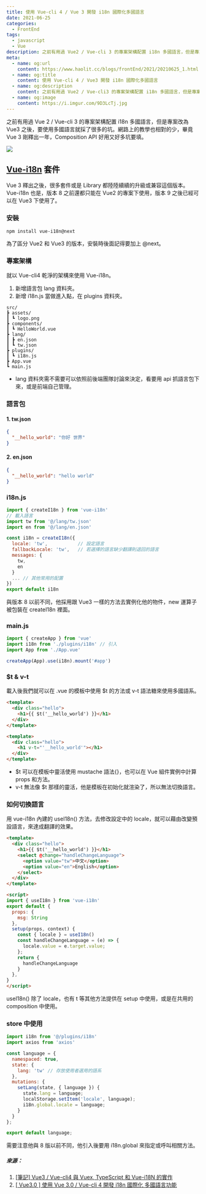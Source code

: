 ```yaml
---
title: 使用 Vue-cli 4 / Vue 3 開發 i18n 國際化多國語言
date: 2021-06-25
categories:
  - FrontEnd
tags:
  - javascript
  - Vue
description: 之前有用過 Vue2 / Vue-cli 3 的專案架構配置 i18n 多國語言，但是專案改為 Vue3 之後，要使用多國語言就採了很多的坑。網路上的教學也相對的少，畢竟 Vue3 剛釋出一年，Composition API 好用又好多坑要填。
meta:
  - name: og:url
    content: https://www.haolit.cc/blogs/frontEnd/2021/20210625_1.html
  - name: og:title
    content: 使用 Vue-cli 4 / Vue3 開發 i18n 國際化多國語言
  - name: og:description
    content: 之前有用過 Vue2 / Vue-cli3 的專案架構配置 i18n 多國語言，但是專案改為 Vue3 之後，要使用多國語言就採了很多的坑。網路上的教學也相對的少，畢竟 Vue3 剛釋出一年，Composition API 好用又好多坑要填。
  - name: og:image
    content: https://i.imgur.com/9D3LcTj.jpg
---
```


之前有用過 Vue 2 / Vue-cli 3 的專案架構配置 i18n 多國語言，但是專案改為 Vue3 之後，要使用多國語言就採了很多的坑。網路上的教學也相對的少，畢竟 Vue 3 剛釋出一年，Composition API 好用又好多坑要填。

<!-- more -->

![](https://i.imgur.com/9D3LcTj.jpg)

## [Vue-i18n](https://github.com/intlify/vue-i18n-next) 套件

Vue 3 釋出之後，很多套件或是 Library 都陸陸續續的升級或兼容這個版本。Vue-i18n 也是，版本 8 之前還都只能在 Vue2 的專案下使用，版本 9 之後已經可以在 Vue3 下使用了。

### 安裝

```
npm install vue-i18n@next
```

為了區分 Vue2 和 Vue3 的版本，安裝時後面記得要加上 @next。


### 專案架構

就以 Vue-cli4 乾淨的架構來使用 Vue-i18n。

1. 新增語言包 lang 資料夾。
2. 新增 i18n.js 當做進入點，在 plugins 資料夾。

```
src/
┣ assets/
┃ ┗ logo.png
┣ components/
┃ ┗ HelloWorld.vue
┣ lang/
┃ ┣ en.json
┃ ┗ tw.json
┣ plugins/
┃ ┗ i18n.js
┣ App.vue
┗ main.js
```

* lang 資料夾需不需要可以依照前後端團隊討論來決定，看要用 api 抓語言包下來，或是前端自己管理。

### 語言包

#### 1. tw.json

```json
{
  "__hello_world": "你好 世界"
}
```
#### 2. en.json

```json
{
  "__hello_world": "hello world"
}
```

### i18n.js

```javascript
import { createI18n } from 'vue-i18n'
// 載入語言
import tw from '@/lang/tw.json'
import en from '@/lang/en.json'

const i18n = createI18n({
  locale: 'tw',           // 設定語言
  fallbackLocale: 'tw',   // 若選擇的語言缺少翻譯則退回的語言
  messages: {
    tw,
    en
  }
  ... // 其他常用的配置
})
export default i18n

```

與版本 8 以前不同，他採用跟 Vue3 一樣的方法去實例化他的物件，new 運算子被包裝在 createI18n 裡面。

### main.js

```javascript
import { createApp } from 'vue'
import i18n from './plugins/i18n' // 引入
import App from './App.vue'

createApp(App).use(i18n).mount('#app')

```

### $t & v-t

載入後我們就可以在 .vue 的模板中使用 $t 的方法或 v-t 語法糖來使用多國語系。


``` html
<template>
  <div class="hello">
    <h1>{{ $t('__hello_world') }}</h1>
  </div>
</template>
```

``` html
<template>
  <div class="hello">
    <h1 v-t="'__hello_world'"></h1>
  </div>
</template>
```

* $t 可以在模板中靈活使用 mustache 語法{}，也可以在 Vue 組件實例中計算 props 和方法。
* v-t 無法像 $t 那樣的靈活，他是模板在初始化就渲染了，所以無法切換語言。


### 如何切換語言

用 vue-i18n 內建的 useI18n() 方法，去修改設定中的 locale，就可以藉由改變預設語言，來達成翻譯的效果。

``` html
<template>
  <div class="hello">
    <h1>{{ $t('__hello_world') }}</h1>
    <select @change="handleChangeLanguage">
      <option value="tw">中文</option>
      <option value="en">English</option>
    </select>
  </div>
</template>

<script>
import { useI18n } from 'vue-i18n'
export default {
  props: {
    msg: String
  },
  setup(props, context) {
    const { locale } = useI18n()
    const handleChangeLanguage = (e) => {
      locale.value = e.target.value;
    };
    return {
      handleChangeLanguage
    }
  },
}
</script>

```
useI18n() 除了 locale，也有 t 等其他方法提供在 setup 中使用，或是在共用的 composition 中使用。

### store 中使用

```javascript
import i18n from '@/plugins/i18n'
import axios from 'axios'

const language = {
  namespaced: true,
  state: {
    lang: 'tw' // 存放使用者選用的語系
  },
  mutations: {
    setLang(state, { language }) {
      state.lang = language;
      localStorage.setItem('locale', language);
      i18n.global.locale = language;
    }
  }
};

export default language;
```

需要注意他與 8 版以前不同，他引入後要用 i18n.global 來指定或呼叫相關方法。


##### 來源：
1. [[筆記] Vue3 / Vue-cli4 與 Vuex, TypeScript 和 Vue-i18N 的實作](https://smlpoints.com/notes-vue3-vue-cli4-vuex-typescript-and-vue-i18n.html)
2. [[ Vue3.0 ] 使用 Vue 3.0 / Vue-cli 4 開發 i18n 國際化 多國語言功能](https://mks.tw/3272/vue3-0-%E4%BD%BF%E7%94%A8-vue-3-0-vue-cli-4-%E9%96%8B%E7%99%BC-i18n-%E5%A4%9A%E5%9C%8B%E8%AA%9E%E8%A8%80-%E5%9C%8B%E9%9A%9B%E5%8C%96%E9%96%8B%E7%99%BC)